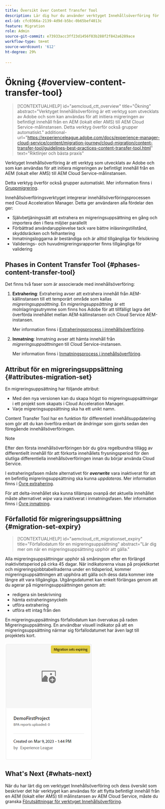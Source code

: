```yaml
---
title: Översikt över Content Transfer Tool
description: Lär dig hur du använder verktyget Innehållsöverföring för att överföra innehåll från en lokal AEM till AEM as a Cloud Service
exl-id: cfc0366a-2139-4d9d-b5bc-0b65bef4013c
feature: Migration
role: Admin
source-git-commit: e73933acc3ff23d1456f03b288f2f842a6289ace
workflow-type: tm+mt
source-wordcount: '612'
ht-degree: 29%

---
```



# Ökning {#overview-content-transfer-tool}

>[!CONTEXTUALHELP]
>id="aemcloud_ctt_overview"
>title="Ökning"
>abstract="Verktyget Innehållsöverföring är ett verktyg som utvecklats av Adobe och som kan användas för att initiera migreringen av befintligt innehåll från en AEM (lokalt eller AMS) till AEM Cloud Service-målinstansen. Detta verktyg överför också grupper automatiskt."
>additional-url="https://experienceleague.adobe.com/docs/experience-manager-cloud-service/content/migration-journey/cloud-migration/content-transfer-tool/guidelines-best-practices-content-transfer-tool.html" text="Riktlinjer och bästa praxis"

Verktyget Innehållsöverföring är ett verktyg som utvecklats av Adobe och som kan användas för att initiera migreringen av befintligt innehåll från en AEM (lokalt eller AMS) till AEM Cloud Service-målinstansen.

Detta verktyg överför också grupper automatiskt.  Mer information finns i [Gruppmigrering](/help/journey-migration/content-transfer-tool/using-content-transfer-tool/group-migration.md).

Innehållsöverföringsverktyget integrerar innehållsöverföringsprocessen med Cloud Acceleration Manager. Detta ger användaren alla fördelar den ger:

* Självbetjäningssätt att extrahera en migreringsuppsättning en gång och importera den i flera miljöer parallellt
* Förbättrad användarupplevelse tack vare bättre inläsningstillstånd, skyddsräcken och felhantering
* Inmatningsloggarna är beständiga och är alltid tillgängliga för felsökning
* Validerings- och huvudmigreringsrapporter finns tillgängliga för validering

## Phases in Content Transfer Tool {#phases-content-transfer-tool}

Det finns två faser som är associerade med innehållsöverföring:

1. **Extrahering**: Extrahering avser att extrahera innehåll från AEM-källinstansen till ett temporärt område som kallas *migreringsuppsättning*. En *migreringsuppsättning* är ett molnlagringsutrymme som finns hos Adobe för att tillfälligt lagra det överförda innehållet mellan AEM-källinstansen och Cloud Service AEM-instansen.

   Mer information finns i [Extraheringsprocess i innehållsöverföring](/help/journey-migration/content-transfer-tool/using-content-transfer-tool/extracting-content.md).

1. **Inmatning**: Inmatning avser att hämta innehåll från *migreringsuppsättningen* till Cloud Service-instansen.

   Mer information finns i [Inmatningsprocess i innehållsöverföring](/help/journey-migration/content-transfer-tool/using-content-transfer-tool/ingesting-content.md).

## Attribut för en migreringsuppsättning {#attributes-migration-set}

En migreringsuppsättning har följande attribut:

* Med den nya versionen kan du skapa högst tio migreringsuppsättningar i ett projekt som skapats i Cloud Acceleration Manager.
* Varje migreringsuppsättning ska ha ett unikt namn.

Content Transfer Tool har en funktion för differentiell innehållsuppdatering som gör att du kan överföra enbart de ändringar som gjorts sedan den föregående innehållsöverföringen.

>[!NOTE]
>Efter den första innehållsöverföringen bör du göra regelbundna tillägg av differentiellt innehåll för att förkorta innehållets frysningsperiod för den slutliga differentiella innehållsöverföringen innan du börjar använda Cloud Service.

I extraheringsfasen måste alternativet för ***overwrite*** vara inaktiverat för att en befintlig migreringsuppsättning ska kunna *uppdateras*. Mer information finns i [Övre extrahering](/help/journey-migration/content-transfer-tool/using-content-transfer-tool/extracting-content.md#top-up-extraction-process).

För att delta-innehållet ska kunna tillämpas ovanpå det aktuella innehållet måste alternativet *wipe* vara inaktiverat i inmatningsfasen. Mer information finns i [Övre inmatning](/help/journey-migration/content-transfer-tool/using-content-transfer-tool/ingesting-content.md#top-up-ingestion-process).

## Förfallotid för migreringsuppsättning {#migration-set-expiry}

>[!CONTEXTUALHELP]
>id="aemcloud_ctt_migrationset_expiry"
>title="Förfallodatum för en migreringsuppsättning"
>abstract="Lär dig mer om när en migreringsuppsättning upphör att gälla."

Alla migreringsuppsättningar upphör så småningom efter en förlängd inaktivitetsperiod på cirka 45 dagar. När indikatorerna visas på projektkortet och migreringsjobbtabellraderna under en tidsperiod, kommer migreringsuppsättningen att upphöra att gälla och dess data kommer inte längre att vara tillgängliga. Utgångsdatumet kan enkelt förlängas genom att du agerar på migreringsuppsättningen genom att:

* redigera sin beskrivning
* hämta extraheringsnyckeln
* utföra extrahering
* utföra ett intag från den

En migreringsuppsättnings förfallodatum kan övervakas på raden Migreringsuppsättning. En användbar visuell indikator på att en migreringsuppsättning närmar sig förfallodatumet har även lagt till projektets kort.

![bild](/help/journey-migration/content-transfer-tool/assets-ctt/cttcam29.png)

## What&#39;s Next {#whats-next}

När du har lärt dig om verktyget Innehållsöverföring och dess översikt som beskriver det här verktyget kan användas för att flytta befintligt innehåll från en AEM (lokalt eller AMS) till målinstansen av AEM Cloud Service, måste du granska [Förutsättningar för verktyget Innehållsöverföring](/help/journey-migration/content-transfer-tool/using-content-transfer-tool/prerequisites-content-transfer-tool.md).
